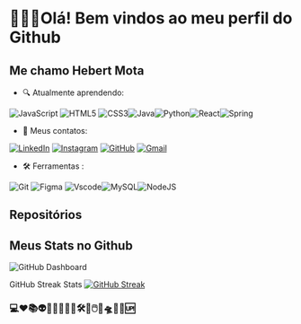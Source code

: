 # 🙋🏽‍♂️Olá! Bem vindos ao meu perfil do Github 
## Me chamo Hebert Mota


- 🔍 Atualmente aprendendo:

 ![JavaScript](https://img.shields.io/badge/JavaScript-F7DF1E?style=for-the-badge&logo=javascript&logoColor=black) ![HTML5](https://img.shields.io/badge/HTML5-E34F26?style=for-the-badge&logo=html5&logoColor=white) ![CSS3](https://img.shields.io/badge/CSS3-1572B6?style=for-the-badge&logo=css3&logoColor=white)![Java](https://img.shields.io/badge/java-%23ED8B00.svg?style=for-the-badge&logo=openjdk&logoColor=white)![Python](https://img.shields.io/badge/python-3670A0?style=for-the-badge&logo=python&logoColor=ffdd54)![React](https://img.shields.io/badge/React-20232A?style=for-the-badge&logo=react&logoColor=61DAFB)![Spring](https://img.shields.io/badge/spring-%236DB33F.svg?style=for-the-badge&logo=spring&logoColor=white)





 - 📱 Meus contatos:

 [![LinkedIn](https://img.shields.io/badge/LinkedIn-0077B5?style=for-the-badge&logo=linkedin&logoColor=white)](https://www.linkedin.com/in/hebertmota01/)
 [![Instagram](https://img.shields.io/badge/-Instagram-%23E4405F?style=for-the-badge&logo=instagram&logoColor=white)](https://www.instagram.com/hebertmota10/) [![GitHub](https://img.shields.io/badge/GitHub-100000?style=for-the-badge&logo=github&logoColor=white)](https://github.com/hebertmota10) [![Gmail](https://img.shields.io/badge/Gmail-333333?style=for-the-badge&logo=gmail&logoColor=red)](mailto:hebertmota10@gmail.com)
 

 - 🛠 Ferramentas : 

 ![Git](https://img.shields.io/badge/GIT-E44C30?style=for-the-badge&logo=git&logoColor=white) ![Figma](https://img.shields.io/badge/Figma-696969?style=for-the-badge&logo=figma&logoColor=figma) ![Vscode](https://img.shields.io/badge/Vscode-007ACC?style=for-the-badge&logo=visual-studio-code&logoColor=white)![MySQL](https://img.shields.io/badge/MySQL-00000F?style=for-the-badge&logo=mysql&logoColor=white)![NodeJS](https://img.shields.io/badge/node.js-6DA55F?style=for-the-badge&logo=node.js&logoColor=white)




## Repositórios


## Meus Stats no Github

![GitHub Dashboard](https://github-readme-stats.vercel.app/api?username=hebertmota10&theme=transparent&bg_color=2F3542&border_color=000&show_icons=true&icon_color=82589F&title_color=1DD1A1&text_color=FFF)

GitHub Streak Stats
[![GitHub Streak](https://streak-stats.demolab.com/?user=hebertmota10&theme=bear&background=000&border=30A3DC&dates=FFF)](https://git.io/streak-stats)


### 💻❤️📚👽👨🏽‍🦲🎲🎶🛠️💾🖱️🚀🛸🔝🔄️🆙